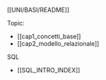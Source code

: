 [[UNI/BASI/README]]

Topic:
- [[cap1_concetti_base]]
- [[cap2_modello_relazionale]]

SQL
- [[SQL_INTRO_INDEX]]